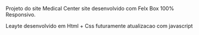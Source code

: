 Projeto do site Medical Center
site desenvolvido com Felx Box
100% Responsivo.

Leayte desenvolvido em Html + Css futuramente atualizacao com javascript
